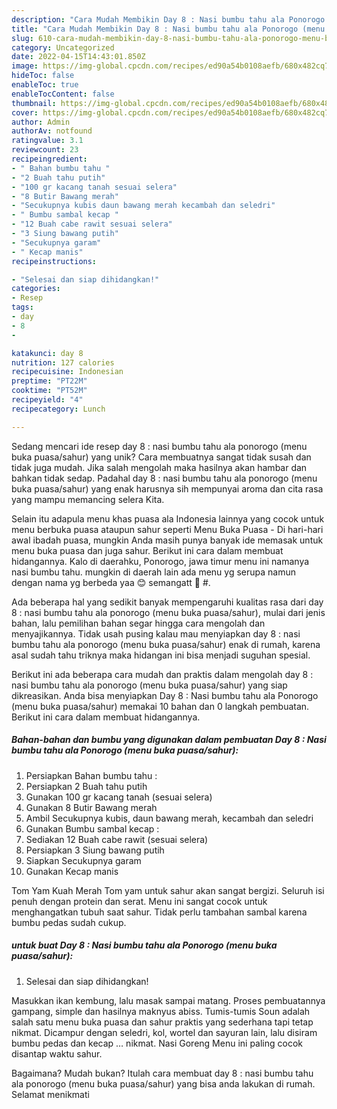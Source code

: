 ```yaml
---
description: "Cara Mudah Membikin Day 8 : Nasi bumbu tahu ala Ponorogo (menu buka puasa/sahur) yang Lezat Sekali"
title: "Cara Mudah Membikin Day 8 : Nasi bumbu tahu ala Ponorogo (menu buka puasa/sahur) yang Lezat Sekali"
slug: 610-cara-mudah-membikin-day-8-nasi-bumbu-tahu-ala-ponorogo-menu-buka-puasa-sahur-yang-lezat-sekali
category: Uncategorized
date: 2022-04-15T14:43:01.850Z
image: https://img-global.cpcdn.com/recipes/ed90a54b0108aefb/680x482cq70/day-8-nasi-bumbu-tahu-ala-ponorogo-menu-buka-puasasahur-foto-resep-utama.jpg
hideToc: false
enableToc: true
enableTocContent: false
thumbnail: https://img-global.cpcdn.com/recipes/ed90a54b0108aefb/680x482cq70/day-8-nasi-bumbu-tahu-ala-ponorogo-menu-buka-puasasahur-foto-resep-utama.jpg
cover: https://img-global.cpcdn.com/recipes/ed90a54b0108aefb/680x482cq70/day-8-nasi-bumbu-tahu-ala-ponorogo-menu-buka-puasasahur-foto-resep-utama.jpg
author: Admin
authorAv: notfound
ratingvalue: 3.1
reviewcount: 23
recipeingredient:
- " Bahan bumbu tahu "
- "2 Buah tahu putih"
- "100 gr kacang tanah sesuai selera"
- "8 Butir Bawang merah"
- "Secukupnya kubis daun bawang merah kecambah dan seledri"
- " Bumbu sambal kecap "
- "12 Buah cabe rawit sesuai selera"
- "3 Siung bawang putih"
- "Secukupnya garam"
- " Kecap manis"
recipeinstructions:

- "Selesai dan siap dihidangkan!"
categories:
- Resep
tags:
- day
- 8
- 

katakunci: day 8  
nutrition: 127 calories
recipecuisine: Indonesian
preptime: "PT22M"
cooktime: "PT52M"
recipeyield: "4"
recipecategory: Lunch

---
```





Sedang mencari ide resep day 8 : nasi bumbu tahu ala ponorogo (menu buka puasa/sahur) yang unik? Cara membuatnya sangat tidak susah dan tidak juga mudah. Jika salah mengolah maka hasilnya akan hambar dan bahkan tidak sedap. Padahal day 8 : nasi bumbu tahu ala ponorogo (menu buka puasa/sahur) yang enak harusnya sih mempunyai aroma dan cita rasa yang mampu memancing selera Kita.





Selain itu adapula menu khas puasa ala Indonesia lainnya yang cocok untuk menu berbuka puasa ataupun sahur seperti Menu Buka Puasa - Di hari-hari awal ibadah puasa, mungkin Anda masih punya banyak ide memasak untuk menu buka puasa dan juga sahur. Berikut ini cara dalam membuat hidangannya. Kalo di daerahku, Ponorogo, jawa timur menu ini namanya nasi bumbu tahu. mungkin di daerah lain ada menu yg serupa namun dengan nama yg berbeda yaa 😊 semangatt 💪 #.

Ada beberapa hal yang sedikit banyak mempengaruhi kualitas rasa dari day 8 : nasi bumbu tahu ala ponorogo (menu buka puasa/sahur), mulai dari jenis bahan, lalu pemilihan bahan segar hingga cara mengolah dan menyajikannya. Tidak usah pusing kalau mau menyiapkan day 8 : nasi bumbu tahu ala ponorogo (menu buka puasa/sahur) enak di rumah, karena asal sudah tahu triknya maka hidangan ini bisa menjadi suguhan spesial.






Berikut ini ada beberapa cara mudah dan praktis dalam mengolah day 8 : nasi bumbu tahu ala ponorogo (menu buka puasa/sahur) yang siap dikreasikan. Anda bisa menyiapkan Day 8 : Nasi bumbu tahu ala Ponorogo (menu buka puasa/sahur) memakai 10 bahan dan 0 langkah pembuatan. Berikut ini cara dalam membuat hidangannya.

<!--inarticleads1-->

##### Bahan-bahan dan bumbu yang digunakan dalam pembuatan Day 8 : Nasi bumbu tahu ala Ponorogo (menu buka puasa/sahur):

1. Persiapkan  Bahan bumbu tahu :
1. Persiapkan 2 Buah tahu putih
1. Gunakan 100 gr kacang tanah (sesuai selera)
1. Gunakan 8 Butir Bawang merah
1. Ambil Secukupnya kubis, daun bawang merah, kecambah dan seledri
1. Gunakan  Bumbu sambal kecap :
1. Sediakan 12 Buah cabe rawit (sesuai selera)
1. Persiapkan 3 Siung bawang putih
1. Siapkan Secukupnya garam
1. Gunakan  Kecap manis


Tom Yam Kuah Merah Tom yam untuk sahur akan sangat bergizi. Seluruh isi penuh dengan protein dan serat. Menu ini sangat cocok untuk menghangatkan tubuh saat sahur. Tidak perlu tambahan sambal karena bumbu pedas sudah cukup. 

<!--inarticleads2-->

#####  untuk buat Day 8 : Nasi bumbu tahu ala Ponorogo (menu buka puasa/sahur):


1. Selesai dan siap dihidangkan!

Masukkan ikan kembung, lalu masak sampai matang. Proses pembuatannya gampang, simple dan hasilnya maknyus abiss. Tumis-tumis Soun adalah salah satu menu buka puasa dan sahur praktis yang sederhana tapi tetap nikmat. Dicampur dengan seledri, kol, wortel dan sayuran lain, lalu disiram bumbu pedas dan kecap … nikmat. Nasi Goreng Menu ini paling cocok disantap waktu sahur. 

Bagaimana? Mudah bukan? Itulah cara membuat day 8 : nasi bumbu tahu ala ponorogo (menu buka puasa/sahur) yang bisa anda lakukan di rumah. Selamat menikmati

